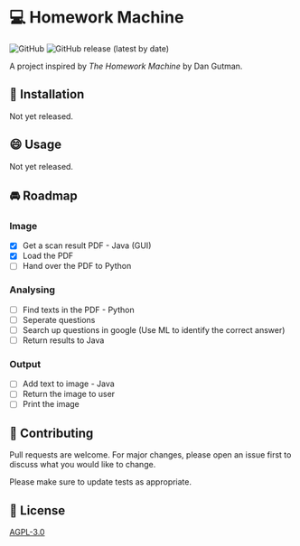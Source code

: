 # :computer: Homework Machine
![GitHub](https://img.shields.io/github/license/superjoy0502/HomeworkMachine) ![GitHub release (latest by date)](https://img.shields.io/github/v/release/superjoy0502/HomeworkMachine)

A project inspired by *The Homework Machine* by Dan Gutman.

## :wrench: Installation

Not yet released.

## :smile: Usage

Not yet released.

## :oncoming_automobile: Roadmap

### Image
- [x] Get a scan result PDF - Java (GUI)
- [x] Load the PDF
- [ ] Hand over the PDF to Python

### Analysing
- [ ] Find texts in the PDF - Python
- [ ] Seperate questions
- [ ] Search up questions in google (Use ML to identify the correct answer)
- [ ] Return results to Java

### Output
- [ ] Add text to image - Java
- [ ] Return the image to user
- [ ] Print the image

## :handshake: Contributing
Pull requests are welcome. For major changes, please open an issue first to discuss what you would like to change.

Please make sure to update tests as appropriate.

## :bookmark_tabs: License
[AGPL-3.0](https://github.com/superjoy0502/HomeworkMachine/blob/master/LICENSE)
